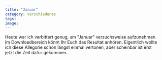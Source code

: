 ```yaml
---
title: "Januar"
category: Verschiedenes
tags: 
image: 
---
```


Heute war ich verbittert genug, um "Januar" versuchsweise aufzunehmen. Im Downloadbereich könnt Ihr Euch das Resultat anhören. Eigentlich wollte ich diese Allegorie schon längst einmal vertonen, aber scheinbar ist erst jetzt die Zeit dafür gekommen.

